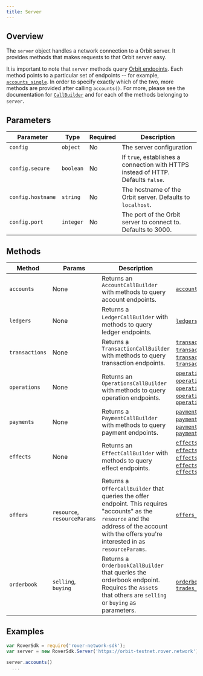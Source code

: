 ```yaml
---
title: Server
---
```


## Overview

The `server` object handles a network connection to a Orbit  server.  It provides methods that makes requests to that Orbit  server easy.

It is important to note that `server` methods query [Orbit  endpoints](http://www.rover.network/developers/reference/).  Each method points to a particular set of endpoints -- for example,  [`accounts_single`](http://www.rover.network/developers/orbit/reference/endpoints/accounts-single.html).  In order to specify exactly which of the two, more methods are provided after calling `accounts()`.  For more, please see the documentation for [`CallBuilder`](./call_builder.md) and for each of the methods belonging to `server`.

## Parameters

| Parameter | Type | Required | Description |
| --- | --- | --- | --- |
| `config` | `object` | No | The server configuration |
| `config.secure` | `boolean` | No | If `true`, establishes a connection with HTTPS instead of HTTP.  Defaults `false`.|
| `config.hostname` | `string` | No | The hostname of the Orbit  server.  Defaults to `localhost`.|
| `config.port` | `integer` | No | The port of the Orbit  server to connect to.  Defaults to 3000.|

## Methods

| Method | Params | Description | Endpoints |
| --- | --- | --- | --- |
| `accounts` | None | Returns an `AccountCallBuilder` with methods to query account endpoints. | [`accounts_single`](http://www.rover.network/developers/orbit/reference/endpoints/accounts-single.html)|
| `ledgers` | None | Returns a `LedgerCallBuilder` with methods to query ledger endpoints. | [`ledgers_all`](http://www.rover.network/developers/orbit/reference/ledgers-all.html), [`ledgers_single`](http://www.rover.network/developers/orbit/reference/ledgers-single.html) |
| `transactions` | None | Returns a `TransactionCallBuilder` with methods to query transaction endpoints. | [`transactions_all`](http://www.rover.network/developers/orbit/reference/transactions-all.html), [`transactions_single`](http://www.rover.network/developers/orbit/reference/transactions-single.html), [`transactions_for_account`](http://www.rover.network/developers/orbit/reference/transactions-for-account.html), [`transactions_for_ledger`](http://www.rover.network/developers/orbit/reference/transactions-for-ledger.html) |
| `operations` | None | Returns an `OperationsCallBuilder` with methods to query operation endpoints.| [`operations_all`](http://www.rover.network/developers/orbit/reference/operations-all.html), [`operations_single`](https://www.rover.network/developers/orbit/reference/operations-single.html), [`operations_for_account`](http://www.rover.network/developers/orbit/reference/operations-for-account.html), [`operations_for_transaction`](http://www.rover.network/developers/orbit/reference/operations-for-transaction.html), [`operation_for_ledger`](http://www.rover.network/developers/orbit/reference/operations-for-ledger.html)|
| `payments` | None | Returns a `PaymentCallBuilder` with methods to query payment endpoints. | [`payments_all`](http://www.rover.network/developers/orbit/reference/payments-all.html), [`payments_for_account`](http://www.rover.network/developers/orbit/reference/payments-for-account.html), [`payments_for_ledger`](http://www.rover.network/developers/orbit/reference/payments-for-ledger.html), [`payments_for_transactions`](https://www.rover.network/developers/orbit/reference/payments-for-transaction.html) |
| `effects` | None | Returns an `EffectCallBuilder` with methods to query effect endpoints.| [`effects_all`](http://www.rover.network/developers/orbit/reference/effects-all.html), [`effects_for_account`](http://www.rover.network/developers/orbit/reference/effects-for-account.html), [`effects_for_ledger`](http://www.rover.network/developers/orbit/reference/effects-for-ledger.html), [`effects_for_operation`](http://www.rover.network/developers/orbit/reference/effects-for-operation.html), [`effects_for_transaction`](http://www.rover.network/developers/orbit/reference/effects-for-transaction.html) |
| `offers` | `resource`, `resourceParams` | Returns a `OfferCallBuilder` that queries the offer endpoint.  This requires "accounts" as the `resource` and the address of the account with the offers you're interested in as `resourceParams`. | [`offers_for_account`](http://www.rover.network/developers/orbit/reference/offers-for-account.html) |
| `orderbook` | `selling`, `buying` | Returns a `OrderbookCallBuilder` that queries the orderbook endpoint.  Requires the `Asset`s that others are `selling` or `buying` as parameters. | [`orderbook_details`](https://www.rover.network/developers/orbit/reference/orderbook-details.html), [`trades_for_orderbook`](http://www.rover.network/developers/orbit/reference/trades-for-orderbook.html)  |


## Examples

```js
var RoverSdk = require('rover-network-sdk');
var server = new RoverSdk.Server('https://orbit-testnet.rover.network');

server.accounts()
  ...
```

